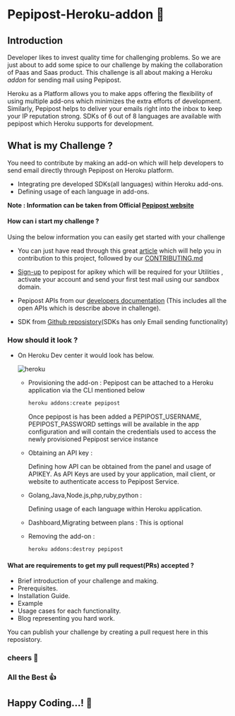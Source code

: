 # Pepipost-Heroku-addon :email: 

## Introduction

 Developer likes to invest quality time for challenging problems. So we are just about to add some spice to our challenge by making the collaboration of Paas and Saas product. This challenge is all about making a Heroku *addon* for sending mail using Pepipost. 
 
 Heroku as a Platform allows you to make apps offering the flexibility of using multiple add-ons which minimizes the extra efforts of development. Similarly, Pepipost helps to deliver your emails right into the inbox to keep your IP reputation strong. SDKs of 6 out of 8 languages are available with pepipost which Heroku supports for development.
 
## What is my Challenge ?

 You need to contribute by making an add-on which will help developers to send email directly through Pepipost on Heroku platform. 

  * Integrating pre developed SDKs(all languages) within Heroku add-ons.
  * Defining usage of each language in add-ons.
 
 **Note : Information can be taken from Official [Pepipost website](https://pepipost.com)**

#### How can i start my challenge ?

  Using the below information you can easily get started with your challenge 
  
  * You can just have read through this great [article](https://akrabat.com/the-beginners-guide-to-contributing-to-a-github-project/) which will help you in contribution to this project, followed by our [CONTRIBUTING.md]()  
  
  * [Sign-up](https://app.pepipost.com/index.php/signup/registeruser) to pepipost for apikey which will be required for your Utilities , activate your account and send your first test mail using our sandbox domain.
  
  * Pepipost APIs from our [developers documentation](https://developers.pepipost.com) (This includes all the open APIs which is describe above in challenge). 
  
  * SDK from [Github reposistory](htt.ps://github.com/pepipost)(SDKs has only Email sending functionality)
  
### How should it look ?

  * On Heroku Dev center it would look has below.
  
    ![heroku](http://app1.falconide.com/integration_imgs/heroku.png)
    
      * Provisioning the add-on : 
        Pepipost can be attached to a Heroku application via the CLI mentioned below
        
        ```bash
        heroku addons:create pepipost
        ```
        Once pepipost is has been added a PEPIPOST_USERNAME, PEPIPOST_PASSWORD settings will be available in the app configuration and will contain the credentials used to access the newly provisioned Pepipost service instance
              
      * Obtaining an API key :
      
        Defining how API can be obtained from the panel and usage of APIKEY. As API Keys are used by your application, mail client, or website to authenticate access to Pepipost Service.
        
      * Golang,Java,Node.js,php,ruby,python :
       
        Defining usage of each language within Heroku application.
 
      * Dashboard,Migrating between plans : This is optional 
      
      * Removing the add-on : 
      
        ```bash
        heroku addons:destroy pepipost
        ```
  
#### What are requirements to get my pull request(PRs) accepted ?

  * Brief introduction of your challenge and making.
  * Prerequisites.
  * Installation Guide.
  * Example
  * Usage cases for each functionality.
  * Blog representing you hard work.
  
  You can publish your challenge by creating a pull request here in this reposistory.
  
### cheers :beer:

### All the Best :thumbsup:

## Happy Coding...! :tada:


  
